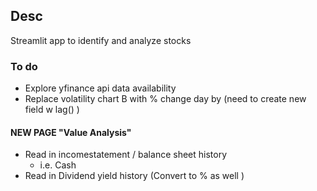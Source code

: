 ## Desc 
Streamlit app to identify and analyze stocks 

### To do
- Explore yfinance api data availability 
- Replace volatility chart B with % change day by (need to create new field w lag() )

#### NEW PAGE "Value Analysis" 
- Read in incomestatement / balance sheet history
    - i.e. Cash
- Read in Dividend yield history (Convert to % as well )
